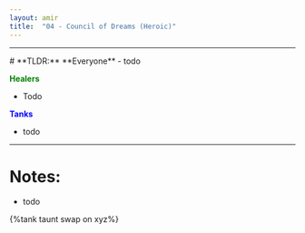 ```yaml
---
layout: amir
title:  "04 - Council of Dreams (Heroic)"
---
```


<hr>
# **TLDR:**
**Everyone**
- todo

**<span style="color:Green"> Healers </span>** 
- Todo

**<span style="color:blue"> Tanks </span>** 
- todo

<hr>

# Notes:
- todo

{%tank taunt swap on xyz%}   